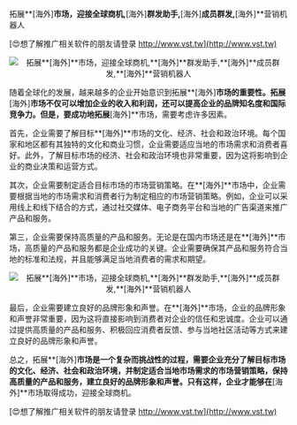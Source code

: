 拓展**[海外]**市场，迎接全球商机,**[海外]**群发助手,**[海外]**成员群发,**[海外]**营销机器人

[😍想了解推广相关软件的朋友请登录 http://www.vst.tw](http://www.vst.tw)

 <center><img src="https://vst.tw/MP4/tuiguang/png/8.png" alt="拓展**[海外]**市场，迎接全球商机,**[海外]**群发助手,**[海外]**成员群发,**[海外]**营销机器人"></center>

随着全球化的发展，越来越多的企业开始意识到拓展**[海外]**市场的重要性。拓展**[海外]**市场不仅可以增加企业的收入和利润，还可以提高企业的品牌知名度和国际竞争力。但是，要成功地拓展**[海外]**市场，需要考虑许多因素。

首先，企业需要了解目标**[海外]**市场的文化、经济、社会和政治环境。每个国家和地区都有其独特的文化和商业习惯，企业需要适应当地的市场需求和消费者喜好。此外，了解目标市场的经济、社会和政治环境也非常重要，因为这将影响到企业的商业决策和运营方式。

其次，企业需要制定适合目标市场的市场营销策略。在**[海外]**市场中，企业需要根据当地的市场需求和消费者行为制定相应的市场营销策略。例如，企业可以采用线上和线下结合的方式，通过社交媒体、电子商务平台和当地的广告渠道来推广产品和服务。

第三，企业需要保持高质量的产品和服务。无论是在国内市场还是在**[海外]**市场，高质量的产品和服务都是企业成功的关键。企业需要确保其产品和服务符合当地的标准和法规，并且能够满足当地消费者的需求和期望。

 <center><img src="https://vst.tw/MP4/tuiguang/png/4.png" alt="拓展**[海外]**市场，迎接全球商机,**[海外]**群发助手,**[海外]**成员群发,**[海外]**营销机器人"></center>

最后，企业需要建立良好的品牌形象和声誉。在**[海外]**市场，企业的品牌形象和声誉非常重要，因为这将直接影响到消费者对企业的信任和忠诚度。企业可以通过提供高质量的产品和服务、积极回应消费者反馈、参与当地社区活动等方式来建立良好的品牌形象和声誉。

总之，拓展**[海外]**市场是一个复杂而挑战性的过程，需要企业充分了解目标市场的文化、经济、社会和政治环境，并制定适合当地市场需求的市场营销策略，保持高质量的产品和服务，建立良好的品牌形象和声誉。只有这样，企业才能够在**[海外]**市场取得成功，迎接全球商机。

[😍想了解推广相关软件的朋友请登录 http://www.vst.tw](http://www.vst.tw)



